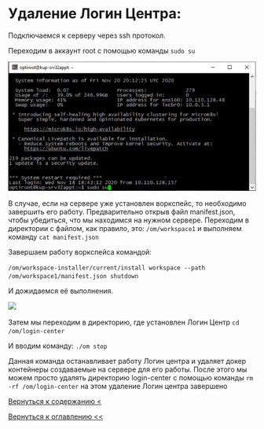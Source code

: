 # Удаление Логин Центра:

Подключаемся к серверу через ssh протокол.

Переходим в аккаунт root с помощью команды `sudo su`

![](./pictures/sshConnect.png)

В случае, если на сервере уже установлен воркспейс, то необходимо завершить его работу. Предварительно открыв файл 
manifest.json, чтобы убедиться, что мы находимся на нужном сервере. Переходим в директории с файлом, как правило, это:
`/om/workspace1` и выполняем команду `cat manifest.json`

Завершаем работу воркспейса командой:

```/om/workspace-installer/current/install workspace --path /om/workspace1/manifest.json shutdown```

И дожидаемся её выполнения.

![](./pictures/shutdown.png)

Затем мы переходим в директорию, где установлен Логин Центр `cd /om/login-center`

И вводим команду: ```./om stop```

Данная команда останавливает работу Логин центра и удаляет докер контейнеры создаваемые на сервере для его работы. После
 этого мы можем просто удалять директорию login-center с помощью команды ```rm -rf /om/login-center``` на этом удаление 
 Логин центра завершено

[Вернуться к содержанию <](contents.md)

[Вернуться к оглавлению <<](index.md)
